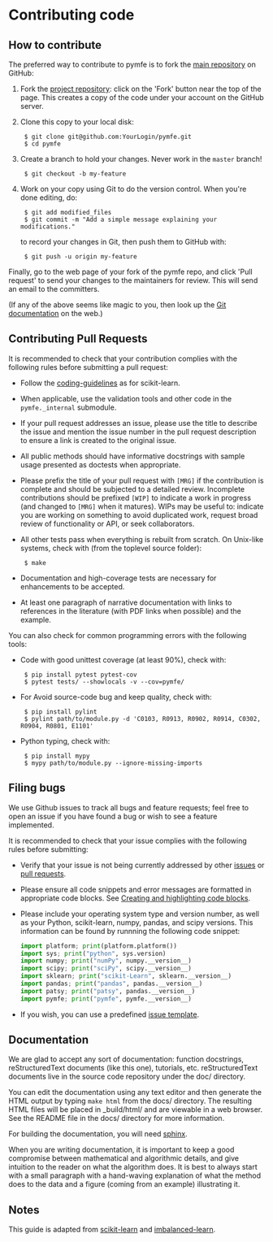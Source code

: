 Contributing code
=================

How to contribute
-----------------

The preferred way to contribute to pymfe is to fork the
[main repository](https://github.com/ealcobaca/pymfe) on GitHub:

1. Fork the [project repository](https://github.com/ealcobaca/pymfe):
   click on the 'Fork' button near the top of the page. This creates
   a copy of the code under your account on the GitHub server.

2. Clone this copy to your local disk:

        $ git clone git@github.com:YourLogin/pymfe.git
        $ cd pymfe

3. Create a branch to hold your changes.
Never work in the ``master`` branch!

        $ git checkout -b my-feature

4. Work on your copy using Git to do the version control.
When you're done editing, do:

        $ git add modified_files
        $ git commit -m "Add a simple message explaining your modifications."

   to record your changes in Git, then push them to GitHub with:

        $ git push -u origin my-feature

Finally, go to the web page of your fork of the pymfe repo,
and click 'Pull request' to send your changes to the maintainers for
review. This will send an email to the committers.

(If any of the above seems like magic to you, then look up the
[Git documentation](https://git-scm.com/documentation) on the web.)

Contributing Pull Requests
--------------------------

It is recommended to check that your contribution complies with the
following rules before submitting a pull request:

-  Follow the
   [coding-guidelines](http://scikit-learn.org/dev/developers/contributing.html#coding-guidelines)
   as for scikit-learn.

-  When applicable, use the validation tools and other code in the
   `pymfe._internal` submodule.

-  If your pull request addresses an issue, please use the title to describe
   the issue and mention the issue number in the pull request description to
   ensure a link is created to the original issue.

-  All public methods should have informative docstrings with sample
   usage presented as doctests when appropriate.

-  Please prefix the title of your pull request with `[MRG]` if the
   contribution is complete and should be subjected to a detailed review.
   Incomplete contributions should be prefixed `[WIP]` to indicate a work
   in progress (and changed to `[MRG]` when it matures). WIPs may be useful
   to: indicate you are working on something to avoid duplicated work,
   request broad review of functionality or API, or seek collaborators.

-  All other tests pass when everything is rebuilt from scratch. On
   Unix-like systems, check with (from the toplevel source folder):

        $ make

-  Documentation and high-coverage tests are necessary for enhancements
   to be accepted.

-  At least one paragraph of narrative documentation with links to
   references in the literature (with PDF links when possible) and
   the example.

You can also check for common programming errors with the following
tools:                           
 
-  Code with good unittest coverage (at least 90%), check with:

        $ pip install pytest pytest-cov
        $ pytest tests/ --showlocals -v --cov=pymfe/

-  For Avoid source-code bug and keep quality, check with:

        $ pip install pylint
        $ pylint path/to/module.py -d 'C0103, R0913, R0902, R0914, C0302, R0904, R0801, E1101'

-  Python typing, check with:

        $ pip install mypy
        $ mypy path/to/module.py --ignore-missing-imports


Filing bugs
-----------
We use Github issues to track all bugs and feature requests; feel free to
open an issue if you have found a bug or wish to see a feature implemented.

It is recommended to check that your issue complies with the
following rules before submitting:

-  Verify that your issue is not being currently addressed by other
   [issues](https://github.com/ealcobaca/pymfe/issues)
   or [pull requests](https://github.com/ealcobaca/pymfe/pulls).

-  Please ensure all code snippets and error messages are formatted in
   appropriate code blocks.
   See [Creating and highlighting code blocks](https://help.github.com/articles/creating-and-highlighting-code-blocks).

-  Please include your operating system type and version number, as well
   as your Python, scikit-learn, numpy, pandas, and scipy versions. This information
   can be found by runnning the following code snippet:

   ```python
   import platform; print(platform.platform())
   import sys; print("python", sys.version)
   import numpy; print("numPy", numpy.__version__)
   import scipy; print("sciPy", scipy.__version__)
   import sklearn; print("scikit-Learn", sklearn.__version__)
   import pandas; print("pandas", pandas.__version__)
   import patsy; print("patsy", pandas.__version__)
   import pymfe; print("pymfe", pymfe.__version__)
   ```
 - If you wish, you can use a predefined [issue template](https://github.com/ealcobaca/pymfe/issues/new/choose).

Documentation
-------------

We are glad to accept any sort of documentation: function docstrings,
reStructuredText documents (like this one), tutorials, etc.
reStructuredText documents live in the source code repository under the
doc/ directory.

You can edit the documentation using any text editor and then generate
the HTML output by typing ``make html`` from the docs/ directory.
The resulting HTML files will be placed in _build/html/ and are viewable in a web browser.
See the README file in the docs/ directory for more information.

For building the documentation, you will need
[sphinx](http://sphinx-doc.org).

When you are writing documentation, it is important to keep a good
compromise between mathematical and algorithmic details, and give
intuition to the reader on what the algorithm does. It is best to always
start with a small paragraph with a hand-waving explanation of what the
method does to the data and a figure (coming from an example)
illustrating it.


Notes
------

This guide is adapted from 
[scikit-learn](https://github.com/scikit-learn/scikit-learn/blob/master/CONTRIBUTING.md) and 
[imbalanced-learn](https://github.com/scikit-learn-contrib/imbalanced-learn/blob/master/CONTRIBUTING.md).
